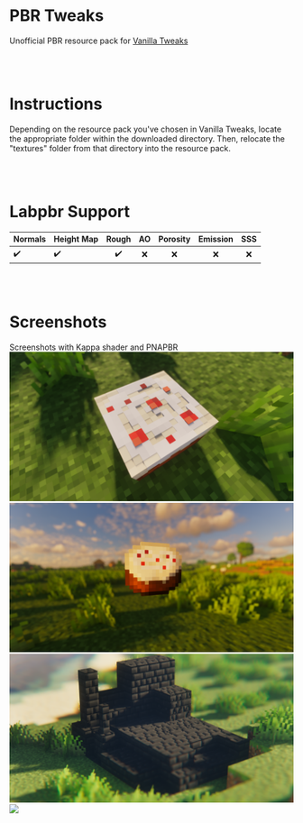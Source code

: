 # PBR Tweaks
 Unofficial PBR resource pack for [Vanilla Tweaks](https://vanillatweaks.net/)

</br>
</br>

# Instructions
Depending on the resource pack you've chosen in Vanilla Tweaks, locate the appropriate folder within the downloaded directory. Then, relocate the "textures" folder from that directory into the resource pack.

</br>
</br>

# Labpbr Support
|Normals|Height Map|Rough|AO|Porosity|Emission|SSS
|------|---|:---:|:---:|:---:|:---:|:---:|
|✔️|✔️|✔️|❌|❌|❌|❌|

</br>
</br>

# Screenshots
Screenshots with Kappa shader and PNAPBR
![](images/2023-11-01_23.47.27.png)
![](images/2023-11-01_23.49.19.png)
![](images/2023-11-02_00.04.37.png)
![](images/2023-11-02_00.16.22.png)